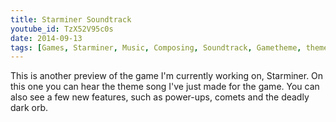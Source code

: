 ```yaml
---
title: Starminer Soundtrack
youtube_id: TzX52V95c0s
date: 2014-09-13
tags: [Games, Starminer, Music, Composing, Soundtrack, Gametheme, theme, song]
---
```

This is another preview of the game I'm currently working on, Starminer. On this one you can hear the theme song I've just made for the game.
You can also see a few new features, such as power-ups, comets and the deadly dark orb.